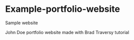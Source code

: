 # Example-portfolio-website
Sample website

John Doe portfolio website made with Brad Traversy tutorial
